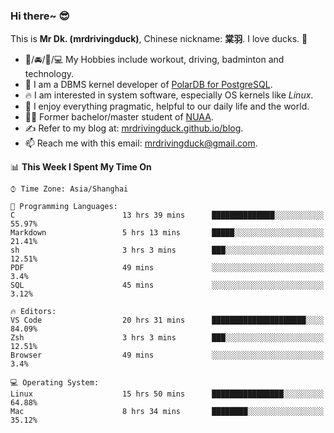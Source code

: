 ### Hi there~ 😎

This is **Mr Dk. (mrdrivingduck)**, Chinese nickname: **棠羽**. I love ducks. 🦆

- 💪/🚘/🏸/💻 My Hobbies include workout, driving, badminton and technology.
- 🍊 I am a DBMS kernel developer of [PolarDB for PostgreSQL](https://github.com/ApsaraDB/PolarDB-for-PostgreSQL).
- 🔥 I am interested in system software, especially OS kernels like *Linux*.
- 🔧 I enjoy everything pragmatic, helpful to our daily life and the world.
- 👨‍🎓 Former bachelor/master student of [NUAA](https://en.wikipedia.org/wiki/Nanjing_University_of_Aeronautics_and_Astronautics).
- ✍ Refer to my blog at: [mrdrivingduck.github.io/blog](https://www.mrdrivingduck.cn/blog/#/).
- 📫 Reach me with this email: [mrdrivingduck@gmail.com](mailto:mrdrivingduck@gmail.com).

<!--START_SECTION:waka-->
📊 **This Week I Spent My Time On** 

```text
⌚︎ Time Zone: Asia/Shanghai

💬 Programming Languages: 
C                        13 hrs 39 mins      ██████████████░░░░░░░░░░░   55.97% 
Markdown                 5 hrs 13 mins       █████░░░░░░░░░░░░░░░░░░░░   21.41% 
sh                       3 hrs 3 mins        ███░░░░░░░░░░░░░░░░░░░░░░   12.51% 
PDF                      49 mins             ░░░░░░░░░░░░░░░░░░░░░░░░░   3.4% 
SQL                      45 mins             ░░░░░░░░░░░░░░░░░░░░░░░░░   3.12%

🔥 Editors: 
VS Code                  20 hrs 31 mins      █████████████████████░░░░   84.09% 
Zsh                      3 hrs 3 mins        ███░░░░░░░░░░░░░░░░░░░░░░   12.51% 
Browser                  49 mins             ░░░░░░░░░░░░░░░░░░░░░░░░░   3.4%

💻 Operating System: 
Linux                    15 hrs 50 mins      ████████████████░░░░░░░░░   64.88% 
Mac                      8 hrs 34 mins       ████████░░░░░░░░░░░░░░░░░   35.12%

```


<!--END_SECTION:waka-->

<!-- ![Mr Dk.'s GitHub Stats](https://github-readme-stats.vercel.app/api?username=mrdrivingduck&count_private&show_icons=true&theme=buefy) -->

<!-- ![Most Used Languages](https://github-readme-stats.vercel.app/api/top-langs/?username=mrdrivingduck&exclude_repo=mips32-CPU,snort-tcp-socket&theme=buefy&layout=compact&langs_count=10) -->


<!--
**mrdrivingduck/mrdrivingduck** is a ✨ _special_ ✨ repository because its `README.md` (this file) appears on your GitHub profile.

Here are some ideas to get you started:

- 🔭 I’m currently working on ...
- 🌱 I’m currently learning ...
- 👯 I’m looking to collaborate on ...
- 🤔 I’m looking for help with ...
- 💬 Ask me about ...
- 📫 How to reach me: ...
- 😄 Pronouns: ...
- ⚡ Fun fact: ...
-->
